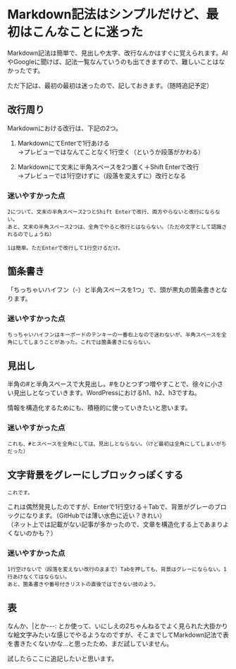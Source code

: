 # Markdown記法はシンプルだけど、最初はこんなことに迷った

Markdown記法は簡単で、見出しや太字、改行なんかはすぐに覚えられます。AIやGoogleに聞けば、記法一覧なんていうのも出てきますので、難しいことはなかったです。

ただ下記は、最初の最初は迷ったので、記しておきます。（随時追記予定）

## 改行周り

Markdownにおける改行は、下記の2つ。

1. MarkdownにてEnterで1行あける  
→プレビューではなんてことなく1行空く（というか段落がかわる）

2. Markdownにて文末に半角スペースを2つ置く＋Shift Enterで改行  
→プレビューでは1行空けずに（段落を変えずに）改行となる

### 迷いやすかった点

    2について、文末の半角スペース2つとShift Enterで改行、両方やらないと改行にならない。  
    あと、文末の半角スペース2つは、全角でやると改行とはならない。（ただの文字として認識されるのでしょうね）  

    1は簡単。ただEnterで改行して1行空けるだけ。

## 箇条書き

「ちっちゃいハイフン（-）と半角スペースを1つ」で、頭が黒丸の箇条書きとなります。

### 迷いやすかった点

    ちっちゃいハイフンはキーボードのテンキーの一番右上なので迷わないが、半角スペースを全角にしてしまうことがあった。これでは箇条書きにならない。


## 見出し

半角の#と半角スペースで大見出し。#をひとつずつ増やすことで、徐々に小さい見出しとなっていきます。WordPressにおけるh1、h2、h3ですね。

情報を構造化するためにも、積極的に使っていきたいと思います。

### 迷いやすかった点

    これも、#とスペースを全角にしては、見出しとならない。（けど最初は全角にしてしまいがちだった）

## 文字背景をグレーにしブロックっぽくする

    これです。

これは偶然発見したのですが、Enterで1行空ける＋Tabで、背景がグレーのブロックになります。（GitHubでは薄い水色に近い？きれい）  
（ネット上では記載がない記事が多かったので、文章を構造化する上であまりよくないのかも？）

### 迷いやすかった点

    1行空けないで（段落を変えない改行のままで）Tabを押しても、背景はグレーにならない。1行あけなくてはならない。  
    あと、箇条書きや番号付きリストの直後ではできない技のよう。

## 表

なんか、|とか---: とか使って、いにしえの2ちゃんねるでよく見られた大掛かりな絵文字みたいな感じでやるようなのですが、そこまでしてMarkdown記法で表を書きたくないかな…と思ったため、まだ試していません。

試したらここに追記したいと思います。



